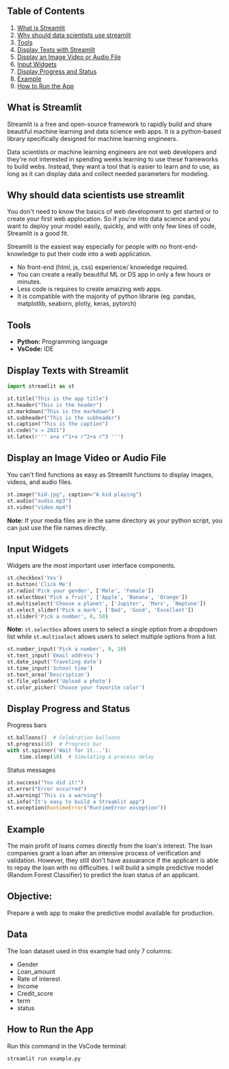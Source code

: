 ## Table of Contents

1. [What is Streamlit](#What-is-Streamlit?)
2. [Why should data scientists use streamlit](#Why-should-data-scientists-use-streamlit)
3. [Tools](#Tools)
4. [Display Texts with Streamlit](#Display-Texts-with-Streamlit)
5. [Display an Image Video or Audio File](#Display-an-Image-Video-or-Audio-File)
6. [Input Widgets](#Input-Widgets)
7. [Display Progress and Status](#Display-Progress-and-Status)
8. [Example](#Example)
9. [How to Run the App](#How-to-Run-the-App)

## What is Streamlit

Streamlit is a free and open-source framework to rapidly build and share beautiful machine learning and data science web apps. It is a python-based library specifically designed for machine learning engineers. 

Data scientists or machine learning engineers are not web developers and they're not interested in spending weeks learning to use these frameworks to build webs. Instead, they want a tool that is easier to learn and to use, as long as it can display data and collect needed parameters for modeling.

## Why should data scientists use streamlit

You don't need to know the basics of web  development to get started or to create your first web applocation. So if you're into data science and you want to deploy your model easily, quickly, and with only few lines of code, Streamlit is a good fit.

Streamlit is the easiest way especially for people with no front-end-knowledge to put their code into a web application.

  * No front-end (html, js, css) experience/ knowledge required.
  * You can create a really beautiful ML or DS app in only a few hours or minutes.
  * Less code is requires to create amaizing web apps.
  * It is compatible with the majority of python librarie (eg. pandas, matplotlib, seaborn, plotly, keras, pytorch)

## Tools

* **Python:** Programming language
* **VsCode:** IDE

## Display Texts with Streamlit

```python
import streamlit as st

st.title("This is the app title")
st.header("This is the header")
st.markdown("This is the markdown")
st.subheader("This is the subheader")
st.caption("This is the caption")
st.code("x = 2021")
st.latex(r''' a+a r^1+a r^2+a r^3 ''')
```

## Display an Image Video or Audio File

You can't find functions as easy as Streamlit functions to display images, videos, and audio files.

```python
st.image("kid.jpg", caption="A kid playing")
st.audio("audio.mp3")
st.video("video.mp4")
```
**Note:** If your media files are in the same directory as your python script, you can just use the file names directly.

## Input Widgets

Widgets are the most important user interface components.

```python
st.checkbox('Yes')
st.button('Click Me')
st.radio('Pick your gender', ['Male', 'Female'])
st.selectbox('Pick a fruit', ['Apple', 'Banana', 'Orange'])
st.multiselect('Choose a planet', ['Jupiter', 'Mars', 'Neptune'])
st.select_slider('Pick a mark', ['Bad', 'Good', 'Excellent'])
st.slider('Pick a number', 0, 50)
```

**Note:** `st.selectbox` allows users to select a single option from a dropdown list while `st.multiselect` allows users to select multiple options from a list.

```python
st.number_input('Pick a number', 0, 10)
st.text_input('Email address')
st.date_input('Traveling date')
st.time_input('School time')
st.text_area('Description')
st.file_uploader('Upload a photo')
st.color_picker('Choose your favorite color')
```

## Display Progress and Status

Progress bars

```python
st.balloons()  # Celebration balloons
st.progress(10)  # Progress bar
with st.spinner('Wait for it...'):
    time.sleep(10)  # Simulating a process delay
```

Status messages
```python
st.success("You did it!")
st.error("Error occurred")
st.warning("This is a warning")
st.info("It's easy to build a Streamlit app")
st.exception(RuntimeError("RuntimeError exception"))
```




## Example

The main profit of loans comes directly from the loan's interest. The loan companies grant a loan after an intensive process of verification and validation. However, they still don't have assuarance if the applicant is able to repay the loan with no difficulties. I will build a simple predictive model (Random Forest Classifier) to predict the loan status of an applicant.

## Objective:

Prepare a web app to make the predictive model available for production.

## Data

The loan dataset used in this example had only 7 columns:
* Gender
* Loan_amount
* Rate of interest
* Income
* Credit_score
* term
* status

## How to Run the App

Run this command in the VsCode terminal:

```streamlit run example.py```


